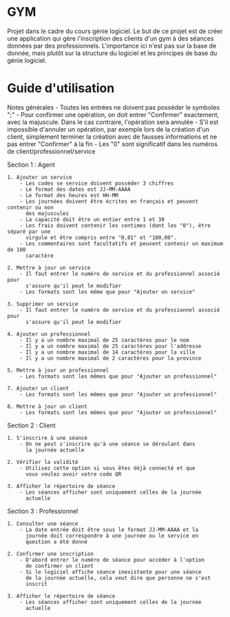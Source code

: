 # GYM
Projet dans le cadre du cours génie logiciel.
Le but de ce projet est de créer une application qui gère l'inscription des clients d'un gym à des séances données par des professionnels. L'importance ici n'est pas sur la base de donnée, mais plutôt sur la structure du logiciel et les principes de base du génie logiciel.

# Guide d'utilisation 
Notes générales
    - Toutes les entrées ne doivent pas posséder le symboles ";"
    - Pour confirmer une opération, on doit entrer "Confirmer" exactement, avec
      la majuscule. Dans le cas contraire, l'opération sera annulée
    - S'il est impossible d'annuler un opération, par exemple lors de la création
      d'un client, simplement terminer la création avec de fausses informations
      et ne pas entrer "Confirmer" à la fin 
    - Les "0" sont significatif dans les numéros de client/professionnel/service

Section 1 : Agent

    1. Ajouter un service
        - Les codes se service doivent posséder 3 chiffres
        - Le format des dates est JJ-MM-AAAA
        - Le format des heures est HH-MM
        - Les journées doivent être écrites en français et peuvent contenir ou non
          des majuscules
        - La capacité doit être un entier entre 1 et 30
        - Les frais doivent contenir les centimes (dont les "0"), être séparé par une
          virgule et être compris entre "0,01" et "100,00".
        - Les commentaires sont facultatifs et peuvent contenir un maximum de 100
          caractère

    2. Mettre à jour un service
        - Il faut entrer le numéro de service et du professionnel associé pour
          s'assure qu'il peut le modifier
        - Les formats sont les même que pour "Ajouter un service"

    3. Supprimer un service
        - Il faut entrer le numéro de service et du professionnel associé pour
          s'assure qu'il peut le modifier

    4. Ajouter un professionnel
        - Il y a un nombre maximal de 25 caractères pour le nom
        - Il y a un nombre maximal de 25 caractères pour l'addresse
        - Il y a un nombre maximal de 14 caractères pour la ville
        - Il y a un nombre maximal de 2 caractères pour la province

    5. Mettre à jour un professionnel
        - Les formats sont les mêmes que pour "Ajouter un professionnel"

    7. Ajouter un client
        - Les formats sont les mêmes que pour "Ajouter un professionnel"

    8. Mettre à jour un client
        - Les formats sont les mêmes que pour "Ajouter un professionnel"

Section 2 : Client

    1. S'inscrire à une séance
        - On ne peut s'inscrire qu'à une séance se déroulant dans 
          la journée actuelle

    2. Vérifier la validité
        - Utilisez cette option si vous êtes déjà connecté et que
          vous voulez avoir votre code QR

    3. Afficher le répertoire de séance
        - Les séances afficher sont uniquement celles de la journée
          actuelle

Section 3 : Professionnel

    1. Consulter une séance
        - La date entrée doit être sous le format JJ-MM-AAAA et la
          journée doit correspondre à une journée ou le service en
          question a été donné

    2. Confirmer une inscription
        - D'abord entrer le numéro de séance pour accéder à l'option
          de confirmer un client
        - Si le logiciel affiche séance inexistante pour une séance
          de la journée actuelle, cela veut dire que personne ne s'est
          inscrit

    3. Afficher le répertoire de séance
        - Les séances afficher sont uniquement celles de la journée
          actuelle